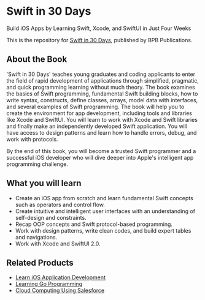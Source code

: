 # Swift in 30 Days

Build iOS Apps by Learning Swift, Xcode, and SwiftUI in Just Four Weeks

This is the repository for [Swift in 30 Days](https://in.bpbonline.com/products/swift-in-30-days?_pos=1&_sid=99d310a83&_ss=r), published by BPB Publications.

## About the Book
'Swift in 30 Days' teaches young graduates and coding applicants to enter the field of rapid development of applications through simplified, pragmatic, and quick programming learning without much theory.
The book examines the basics of Swift programming, fundamental Swift building blocks, how to write syntax, constructs, define classes, arrays, model data with interfaces, and several examples of Swift programming. The book will help you to create the environment for app development, including tools and libraries like Xcode and SwiftUI. You will learn to work with Xcode and Swift libraries and finally make an independently developed Swift application. You will have access to design patterns and learn how to handle errors, debug, and work with protocols.

By the end of this book, you will become a trusted Swift programmer and a successful iOS developer who will dive deeper into Apple's intelligent app programming challenge.

## What you will learn
* Create an iOS app from scratch and learn fundamental Swift concepts such as operators and control flow.
* Create intuitive and intelligent user interfaces with an understanding of self-design and constraints.
* Recap OOP concepts and Swift protocol-based programming.
* Work with design patterns, write clean codes, and build expert tables and navigations.
* Work with Xcode and SwiftUI 2.0.

## Related Products
* [Learn iOS Application Development](https://in.bpbonline.com/products/learn-ios-application-development?_pos=2&_sid=c613cc1fb&_ss=r)
* [Learning Go Programming](https://in.bpbonline.com/products/learning-go-programming?_pos=5&_sid=8d976ebdc&_ss=r)
* [Cloud Computing Using Salesforce](https://in.bpbonline.com/products/cloud-computing-using-salesforce?_pos=4&_sid=c2d4e1ead&_ss=r)
